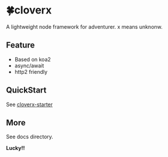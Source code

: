 # 🍀cloverx
A lightweight node framework for adventurer.
x means unknonw.

## Feature
* Based on koa2
* async/await
* http2 friendly

## QuickStart
See [cloverx-starter](https://github.com/clover-x/cloverx-starter.git)

## More
See docs directory.

**Lucky!!**
